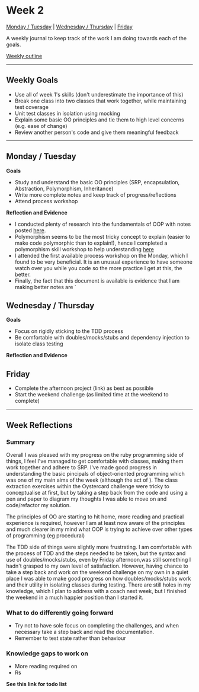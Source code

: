 # Week 2

[Monday / Tuesday](#monday--tuesday) | [Wednesday / Thursday](#wednesday--thursday) | [Friday](#friday)

A weekly journal to keep track of the work I am doing towards each of the goals.

[Weekly outline](https://github.com/makersacademy/course/blob/master/week_outlines.md/)

------
## Weekly Goals

- Use all of week 1's skills (don't underestimate the importance of this)
- Break one class into two classes that work together, while maintaining test coverage
- Unit test classes in isolation using mocking
- Explain some basic OO principles and tie them to high level concerns (e.g. ease of change)
- Review another person's code and give them meaningful feedback

------
## Monday / Tuesday


**Goals**
- Study and understand the basic OO principles (SRP, encapsulation, Abstraction, Polymorphism, Inheritance)
- Write more complete notes and keep track of progress/reflections
- Attend process workshop

**Reflection and Evidence**
- I conducted plenty of research into the fundamentals of OOP with notes posted [here](https://github.com/ajbacon/Portfolio/blob/master/course_notes/OO_programming_notes.md). 
- Polymorphism seems to be the most tricky concept to explain (easier to make code polymorphic than to explain!), hence I completed a polymorphism skill workshop to help understanding [here](https://github.com/ajbacon/makers_practicals/tree/master/oo_relationships)
- I attended the first available process workshop on the Monday, which I found to be very beneficial. It is an unusual experience to have someone watch over you while you code so the more practice I get at this, the better. 
- Finally, the fact that this document is available is evidence that I am making better notes are 
`
## Wednesday / Thursday

**Goals** 
- Focus on rigidly sticking to the TDD process 
- Be comfortable with doubles/mocks/stubs and dependency injection to isolate class testing

**Reflection and Evidence**

## Friday

- Complete the afternoon project (link) as best as possible
- Start the weekend challenge (as limited time at the weekend to complete)

------
## Week Reflections

### Summary

Overall I was pleased with my progress on the ruby programming side of things, I feel I've managed to get comfortable with classes, making them work together and adhere to SRP. I've made good progress in understanding the basic pincipals of object-oriented programming which was one of my main aims of the week (although the act of ). The class extraction exercises within the Oystercard challenge were tricky to conceptualise at first, but by taking a step back from the code and using a pen and paper to diagram my thoughts I was able to move on and code/refactor my solution. 

The principles of OO are starting to hit home, more reading and practical experience is required, however I am at least now aware of the principles and much clearer in my mind what OOP is trying to achieve over other types of programming (eg procedural)

The TDD side of things were slightly more frustrating. I am comfortable with the process of TDD and the steps needed to be taken, but the syntax and use of doubles/mocks/stubs, even by Friday afternoon,was still something I hadn't grasped to my own level of satisfaction. However, having chance to take a step back and work on the weekend challenge on my own in a quiet place I was able to make good progress on how doubles/mocks/stubs work and their utility in isolating classes during testing. There are still holes in my knowledge, which I plan to address with a coach next week, but I finished the weekend in a much happier position than I started it.


### What to do differently going forward

- Try not to have sole focus on completing the challenges, and when necessary take a step back and read the documentation. 
- Remember to test state rather than behaviour

### Knowledge gaps to work on

- More reading required on 
- Rs

**See this link for todo list**
